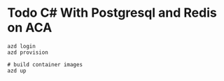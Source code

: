 # Todo C# With Postgresql and Redis on ACA

```
azd login
azd provision

# build container images
azd up
```
